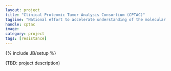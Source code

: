 ```yaml
---
layout: project
title: "Clinical Proteomic Tumor Analysis Consortium (CPTAC)"
tagline: "National effort to accelerate understanding of the molecular basis of cancer through proteogenomics."
handle: cptac
image: 
category: project
tags: [resistance]
---
```

{% include JB/setup %}

(TBD: project description)